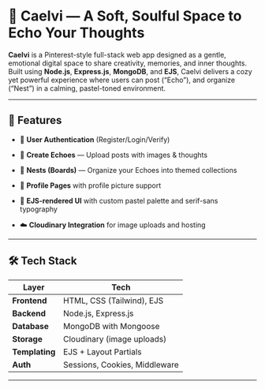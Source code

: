 # 🌸 Caelvi — A Soft, Soulful Space to Echo Your Thoughts

**Caelvi** is a Pinterest-style full-stack web app designed as a gentle, emotional digital space to share creativity, memories, and inner thoughts. Built using **Node.js**, **Express.js**, **MongoDB**, and **EJS**, Caelvi delivers a cozy yet powerful experience where users can post (“Echo”), and organize (“Nest”) in a calming, pastel-toned environment.

---

## 🌟 Features

- 📝 **User Authentication** (Register/Login/Verify)
- 📸 **Create Echoes** — Upload posts with images & thoughts
- 📁 **Nests (Boards)** — Organize your Echoes into themed collections

- 👤 **Profile Pages** with profile picture support

- 🎨 **EJS-rendered UI** with custom pastel palette and serif-sans typography
- ☁️ **Cloudinary Integration** for image uploads and hosting

---

## 🛠️ Tech Stack

| Layer         | Tech                             |
|---------------|----------------------------------|
| **Frontend**  | HTML, CSS (Tailwind), EJS        |
| **Backend**   | Node.js, Express.js              |
| **Database**  | MongoDB with Mongoose            |
| **Storage**   | Cloudinary (image uploads)       |
| **Templating**| EJS + Layout Partials            |
| **Auth**      | Sessions, Cookies, Middleware    |

---



